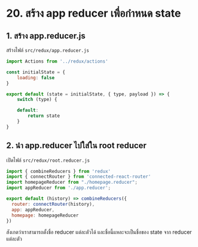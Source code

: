 # 20. สร้าง app reducer เพื่อกำหนด state

## 1. สร้าง app.reducer.js

สร้างไฟล์ `src/redux/app.reducer.js`

```js
import Actions from '../redux/actions'

const initialState = {
    loading: false
}

export default (state = initialState, { type, payload }) => {
    switch (type) {

    default:
        return state
    }
}
```

## 2. นำ app.reducer ไปใส่ใน root reducer

เปิดไฟล์ `src/redux/root.reducer.js`

```js
import { combineReducers } from 'redux'
import { connectRouter } from 'connected-react-router'
import homepageReducer from "./homepage.reducer";
import appReducer from './app.reducer';

export default (history) => combineReducers({
  router: connectRouter(history),
  app: appReducer,
  homepage: homepageReducer
})  
```

สังเกตว่าเราสามารถตั้งชื่อ reducer แต่ละตัวได้ และชื่อนี้แหละจะเป็นชื่อของ state จาก reducer แต่ละตัว

